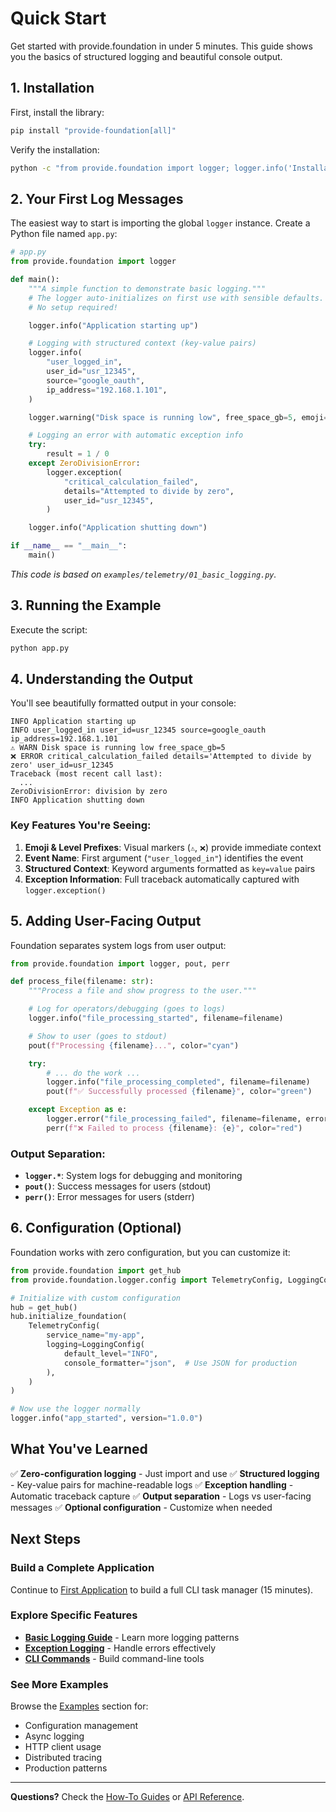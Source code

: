 # Quick Start

Get started with provide.foundation in under 5 minutes. This guide shows you the basics of structured logging and beautiful console output.

## 1. Installation

First, install the library:

```bash
pip install "provide-foundation[all]"
```

Verify the installation:
```bash
python -c "from provide.foundation import logger; logger.info('Installation successful!')"
```

## 2. Your First Log Messages

The easiest way to start is importing the global `logger` instance. Create a Python file named `app.py`:

```python
# app.py
from provide.foundation import logger

def main():
    """A simple function to demonstrate basic logging."""
    # The logger auto-initializes on first use with sensible defaults.
    # No setup required!

    logger.info("Application starting up")

    # Logging with structured context (key-value pairs)
    logger.info(
        "user_logged_in",
        user_id="usr_12345",
        source="google_oauth",
        ip_address="192.168.1.101",
    )

    logger.warning("Disk space is running low", free_space_gb=5, emoji="⚠️")

    # Logging an error with automatic exception info
    try:
        result = 1 / 0
    except ZeroDivisionError:
        logger.exception(
            "critical_calculation_failed",
            details="Attempted to divide by zero",
            user_id="usr_12345",
        )

    logger.info("Application shutting down")

if __name__ == "__main__":
    main()
```

*This code is based on `examples/telemetry/01_basic_logging.py`.*

## 3. Running the Example

Execute the script:

```bash
python app.py
```

## 4. Understanding the Output

You'll see beautifully formatted output in your console:

```
INFO Application starting up
INFO user_logged_in user_id=usr_12345 source=google_oauth ip_address=192.168.1.101
⚠️ WARN Disk space is running low free_space_gb=5
❌ ERROR critical_calculation_failed details='Attempted to divide by zero' user_id=usr_12345
Traceback (most recent call last):
  ...
ZeroDivisionError: division by zero
INFO Application shutting down
```

### Key Features You're Seeing:

1. **Emoji & Level Prefixes**: Visual markers (`⚠️`, `❌`) provide immediate context
2. **Event Name**: First argument (`"user_logged_in"`) identifies the event
3. **Structured Context**: Keyword arguments formatted as `key=value` pairs
4. **Exception Information**: Full traceback automatically captured with `logger.exception()`

## 5. Adding User-Facing Output

Foundation separates system logs from user output:

```python
from provide.foundation import logger, pout, perr

def process_file(filename: str):
    """Process a file and show progress to the user."""

    # Log for operators/debugging (goes to logs)
    logger.info("file_processing_started", filename=filename)

    # Show to user (goes to stdout)
    pout(f"Processing {filename}...", color="cyan")

    try:
        # ... do the work ...
        logger.info("file_processing_completed", filename=filename)
        pout(f"✅ Successfully processed {filename}", color="green")

    except Exception as e:
        logger.error("file_processing_failed", filename=filename, error=str(e))
        perr(f"❌ Failed to process {filename}: {e}", color="red")
```

### Output Separation:
- **`logger.*`**: System logs for debugging and monitoring
- **`pout()`**: Success messages for users (stdout)
- **`perr()`**: Error messages for users (stderr)

## 6. Configuration (Optional)

Foundation works with zero configuration, but you can customize it:

```python
from provide.foundation import get_hub
from provide.foundation.logger.config import TelemetryConfig, LoggingConfig

# Initialize with custom configuration
hub = get_hub()
hub.initialize_foundation(
    TelemetryConfig(
        service_name="my-app",
        logging=LoggingConfig(
            default_level="INFO",
            console_formatter="json",  # Use JSON for production
        ),
    )
)

# Now use the logger normally
logger.info("app_started", version="1.0.0")
```

## What You've Learned

✅ **Zero-configuration logging** - Just import and use
✅ **Structured logging** - Key-value pairs for machine-readable logs
✅ **Exception handling** - Automatic traceback capture
✅ **Output separation** - Logs vs user-facing messages
✅ **Optional configuration** - Customize when needed

## Next Steps

### Build a Complete Application
Continue to [First Application](first-app/) to build a full CLI task manager (15 minutes).

### Explore Specific Features

- **[Basic Logging Guide](../how-to-guides/logging/basic-logging/)** - Learn more logging patterns
- **[Exception Logging](../how-to-guides/logging/exception-logging/)** - Handle errors effectively
- **[CLI Commands](../how-to-guides/cli/commands/)** - Build command-line tools

### See More Examples

Browse the [Examples](examples/) section for:
- Configuration management
- Async logging
- HTTP client usage
- Distributed tracing
- Production patterns

---

**Questions?** Check the [How-To Guides](../how-to-guides/logging/basic-logging/) or [API Reference](../reference/).

